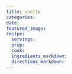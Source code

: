 ```yaml
---
title: vuelta
categories:
date:
featured_image:
recipe:
  servings:
  prep:
  cook:
  ingredients_markdown:
  directions_markdown:
---
```

